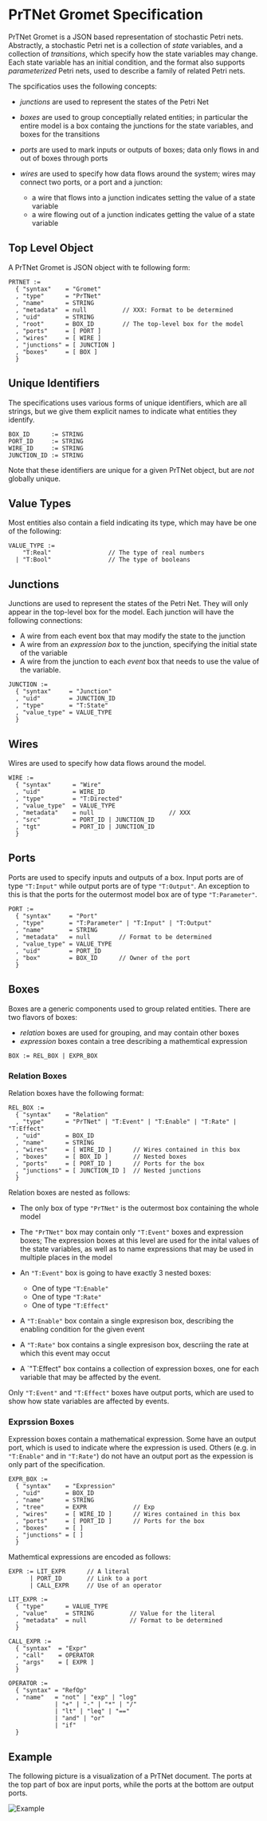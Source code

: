 PrTNet Gromet Specification
===========================

PrTNet Gromet is a JSON based representation of stochastic Petri nets.
Abstractly, a stochastic Petri net is a collection of *state* variables,
and a collection of *transitions*, which specify how the state variables may
change.   Each state variable has an initial condition, and the format
also supports *parameterized* Petri nets, used to describe a family of
related Petri nets.


The spcificatios uses the following concepts:

  * *junctions* are used to represent the states of the Petri Net
  * *boxes* are used to group conceptially related entities;
    in particular the entire model is a box containg the junctions
    for the state variables, and boxes for the transitions
  * *ports* are used to mark inputs or outputs of boxes;
    data only flows in and out of boxes through ports
  * *wires* are used to specify how data flows around the system;
    wires may connect two ports, or a port and a junction:

    - a wire that flows into a junction indicates setting the value of
      a state variable
    - a wire flowing out of a junction indicates getting the value of
      a state variable



## Top Level Object

A PrTNet Gromet is JSON object with te following form:

```
PRTNET :=
  { "syntax"    = "Gromet"
  , "type"      = "PrTNet"
  , "name"      = STRING
  , "metadata"  = null          // XXX: Format to be determined
  , "uid"       = STRING
  , "root"      = BOX_ID        // The top-level box for the model
  , "ports"     = [ PORT ]
  , "wires"     = [ WIRE ]
  , "junctions" = [ JUNCTION ]
  , "boxes"     = [ BOX ]
  }
```


## Unique Identifiers

The specifications uses various forms of unique identifiers, which are
all strings, but we give them explicit names to indicate what entities they
identify.

```
BOX_ID      := STRING
PORT_ID     := STRING
WIRE_ID     := STRING
JUNCTION_ID := STRING
```

Note that these identifiers are unique for a given PrTNet object, but
are *not* globally unique.


## Value Types

Most entities also contain a field indicating its type, which may have
be one of the following:
```
VALUE_TYPE :=
    "T:Real"                // The type of real numbers
  | "T:Bool"                // The type of booleans
```



## Junctions

Junctions are used to represent the states of the Petri Net.
They will only appear in the top-level box for the model.
Each junction will have the following connections:

  * A wire from each event box that may modify the state to the junction
  * A wire from an *expression box* to the junction, specifying the
    initial state of the variable
  * A wire from the junction to each *event* box that needs to use
    the value of the variable.

```
JUNCTION :=
  { "syntax"     = "Junction"
  , "uid"        = JUNCTION_ID
  , "type"       = "T:State"
  , "value_type" = VALUE_TYPE
  }
```


## Wires

Wires are used to specify how data flows around the model.

```
WIRE :=
  { "syntax"      = "Wire"
  , "uid"         = WIRE_ID
  , "type"        = "T:Directed"
  , "value_type"  = VALUE_TYPE
  , "metadata"    = null                     // XXX
  , "src"         = PORT_ID | JUNCTION_ID
  , "tgt"         = PORT_ID | JUNCTION_ID
  }
```


## Ports

Ports are used to specify inputs and outputs of a box.  Input ports
are of type ```"T:Input"``` while output ports are of type ```"T:Output"```.
An exception to this is that the ports for the outermost model box
are of type ```"T:Parameter"```.

```
PORT :=
  { "syntax"     = "Port"
  , "type"       = "T:Parameter" | "T:Input" | "T:Output"
  , "name"       = STRING
  , "metadata"   = null        // Format to be determined
  , "value_type" = VALUE_TYPE
  , "uid"        = PORT_ID
  , "box"        = BOX_ID      // Owner of the port
  }
```


## Boxes

Boxes are a generic components used to group related entities.
There are two flavors of boxes:

  * *relation* boxes are used for grouping, and may contain other boxes
  * *expression* boxes contain a tree describing a mathemtical expression

```
BOX := REL_BOX | EXPR_BOX
```


### Relation Boxes

Relation boxes have the following format:
```
REL_BOX :=
  { "syntax"    = "Relation"
  , "type"      = "PrTNet" | "T:Event" | "T:Enable" | "T:Rate" | "T:Effect"
  , "uid"       = BOX_ID
  , "name"      = STRING
  , "wires"     = [ WIRE_ID ]      // Wires contained in this box
  , "boxes"     = [ BOX_ID ]       // Nested boxes
  , "ports"     = [ PORT_ID ]      // Ports for the box
  , "junctions" = [ JUNCTION_ID ]  // Nested junctions
  }
```

Relation boxes are nested as follows:

  * The only box of type `"PrTNet"` is the outermost box containing the
    whole model

  * The `"PrTNet"` box may contain only `"T:Event"` boxes and expression boxes;
    The expression boxes at this level are used for the inital values
    of the state variables, as well as to name expressions that may be
    used in multiple places in the model

  * An `"T:Event"` box is going to have exactly 3 nested boxes:
      * One of type `"T:Enable"`
      * One of type `"T:Rate"`
      * One of type `"T:Effect"`

  * A `"T:Enable"` box contain a single expresison box, describing the
    enabling condition for the given event

  * A `"T:Rate"` box contains a single expresison box, descriing the
    rate at which this event may occut

  * A `"T:Effect" box contains a collection of expression boxes, one
    for each variable that may be affected by the event.

Only `"T:Event"` and `"T:Effect"` boxes have output ports, which are used
to show how state variables are affected by events.


### Exprssion Boxes

Expression boxes contain a mathematical expression.  Some have an
output port, which is used to indicate where the expression is used.
Others (e.g. in `"T:Enable"` and in `"T:Rate"`) do not have an output
port as the expession is only part of the specification.

```
EXPR_BOX :=
  { "syntax"    = "Expression"
  , "uid"       = BOX_ID
  , "name"      = STRING
  , "tree"      = EXPR             // Exp
  , "wires"     = [ WIRE_ID ]      // Wires contained in this box
  , "ports"     = [ PORT_ID ]      // Ports for the box
  , "boxes"     = [ ]
  , "junctions" = [ ]
  }
```

Mathemtical expressions are encoded as follows:

```
EXPR := LIT_EXPR      // A literal
      | PORT_ID       // Link to a port
      | CALL_EXPR     // Use of an operator

LIT_EXPR :=
  { "type"      = VALUE_TYPE
  , "value"     = STRING          // Value for the literal
  , "metadata"  = null            // Format to be determined
  }

CALL_EXPR :=
  { "syntax"  = "Expr"
  , "call"    = OPERATOR
  , "args"    = [ EXPR ]
  }

OPERATOR :=
  { "syntax" = "RefOp"
  , "name"   = "not" | "exp" | "log"
             | "+" | "-" | "*" | "/"
             | "lt" | "leq" | "=="
             | "and" | "or"
             | "if"
  }
```

## Example

The following picture is a visualization of a PrTNet document.  The ports at
the top part of box are input ports, while the ports at the bottom are output
ports.

![Example](PrT.svg)






